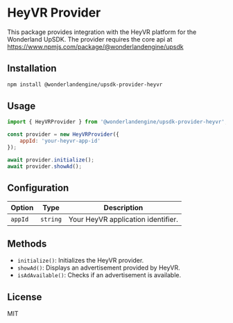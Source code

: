 # HeyVR Provider

This package provides integration with the HeyVR platform for the Wonderland UpSDK. The provider requires the core api at <https://www.npmjs.com/package/@wonderlandengine/upsdk>

## Installation

```bash
npm install @wonderlandengine/upsdk-provider-heyvr
```

## Usage

```javascript
import { HeyVRProvider } from '@wonderlandengine/upsdk-provider-heyvr';

const provider = new HeyVRProvider({
    appId: 'your-heyvr-app-id'
});

await provider.initialize();
await provider.showAd();
```

## Configuration

| Option | Type | Description |
|--------|------|-------------|
| `appId` | `string` | Your HeyVR application identifier. |

## Methods

- `initialize()`: Initializes the HeyVR provider.
- `showAd()`: Displays an advertisement provided by HeyVR.
- `isAdAvailable()`: Checks if an advertisement is available.

## License

MIT
